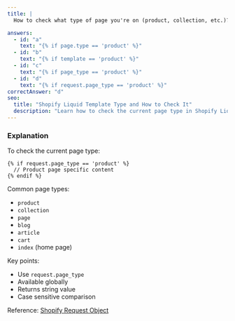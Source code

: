 ```yaml
---
title: |
  How to check what type of page you're on (product, collection, etc.)? 📄

answers:
  - id: "a"
    text: "{% if page.type == 'product' %}"
  - id: "b"
    text: "{% if template == 'product' %}"
  - id: "c"
    text: "{% if page_type == 'product' %}"
  - id: "d"
    text: "{% if request.page_type == 'product' %}"
correctAnswer: "d"
seo:
  title: "Shopify Liquid Template Type and How to Check It"
  description: "Learn how to check the current page type in Shopify Liquid using the `request.page_type` object."
---
```


### Explanation

To check the current page type:

```liquid
{% if request.page_type == 'product' %}
  // Product page specific content
{% endif %}
```

Common page types:
- `product`
- `collection`
- `page`
- `blog`
- `article`
- `cart`
- `index` (home page)

Key points:
- Use `request.page_type`
- Available globally
- Returns string value
- Case sensitive comparison

Reference: [Shopify Request Object](https://shopify.dev/docs/api/liquid/objects/request) 
